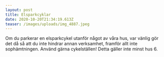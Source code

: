 ```yaml
---
layout: post
title: Elsparkcyklar
date: 2020-10-20T21:34:19.613Z
teaser: /images/uploads/img_4887.jpeg
---
```

Om du parkerar en elsparkcykel utanför något av våra hus, var vänlig gör det då så att du inte hindrar annan verksamhet, framför allt inte sophämtningen. Använd gärna cykelställen! Detta gäller inte minst hus 6.